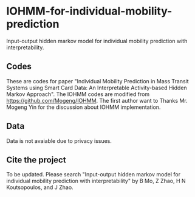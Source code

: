 # IOHMM-for-individual-mobility-prediction
Input-output hidden markov model for individual mobility prediction with interpretability.

## Codes
These are codes for paper "Individual Mobility Prediction in Mass Transit Systems using Smart Card Data: An Interpretable Activity-based Hidden Markov Approach". The IOHMM codes are modified from https://github.com/Mogeng/IOHMM. The first author want to Thanks Mr. Mogeng Yin for the discussion about IOHMM implementation.

## Data
Data is not avaiable due to privacy issues. 

## Cite the project
To be updated. Please search "Input-output hidden markov model for individual mobility prediction with interpretability" by B Mo, Z Zhao, H N Koutsopoulos, and J Zhao.




